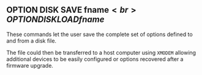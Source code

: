 ## OPTION DISK SAVE fname$<br>OPTION DISK LOAD fname$

These commands let the user save the complete set of options defined to and from a disk file. 

The file could then be transferred to a host computer using `XMODEM` allowing additional devices to be easily configured or options recovered after a firmware upgrade.

